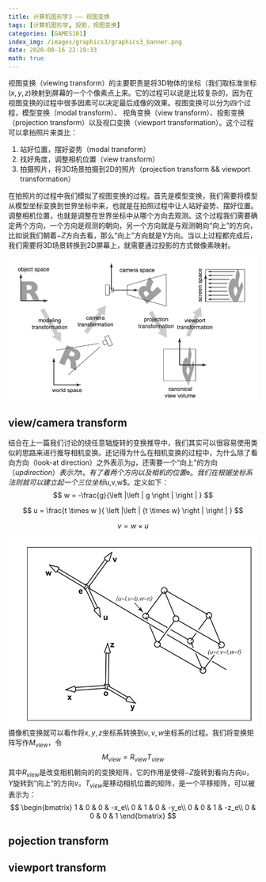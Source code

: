 ```yaml
---
title: 计算机图形学3 —— 视图变换
tags: [计算机图形学, 投影，视图变换]
categories: [GAMES101]
index_img: /images/graphics3/graphics3_banner.png
date: 2020-08-16 22:19:33
math: true
---
```

视图变换（viewing transform）的主要职责是将3D物体的坐标（我们取标准坐标$(x, y, z)$映射到屏幕的一个个像素点上来。它的过程可以说是比较复杂的，因为在视图变换的过程中很多因素可以决定最后成像的效果。视图变换可以分为四个过程，模型变换（modal transform）、 视角变换（view transform）、投影变换（projection transform）以及视口变换（viewport transformation）。这个过程可以拿拍照片来类比：
1. 站好位置，摆好姿势（modal transform）
2. 找好角度，调整相机位置（view transform）
3. 拍摄照片，将3D场景拍摄到2D的照片（projection transform && viewport transformation）

在拍照片的过程中我们模拟了视图变换的过程。首先是模型变换，我们需要将模型从模型坐标变换到世界坐标中来，也就是在拍照过程中让人站好姿势、摆好位置。调整相机位置，也就是调整在世界坐标中从哪个方向去观测。这个过程我们需要确定两个方向，一个方向是观测的朝向，另一个方向就是与观测朝向“向上”的方向，比如说我们朝着$-Z$方向去看，那么“向上”方向就是$Y$方向。当以上过程都完成后，我们需要将3D场景转换到2D屏幕上，就需要通过投影的方式做像素映射。

![](/images/graphics3/graphics3_transformation.png)

## view/camera transform
结合在上一篇我们讨论的绕任意轴旋转的变换推导中，我们其实可以很容易使用类似的思路来进行推导相机变换。还记得为什么在相机变换的过程中，为什么除了看向方向（look-at direction）之外表示为$g$，还需要一个“向上”的方向$（up direction）表示为$t$，有了着两个方向以及相机的位置$e$。
我们在根据坐标系法则就可以建立起一个三位坐标$u,v,w$。定义如下：
$$
w =  -\frac{g}{\left |\left | g \right |   \right | } 
$$

$$
u = \frac{t \times w }{ \left |\left | {t \times w} \right |   \right |  }  
$$

$$
v = w \times u
$$
![](/images/graphics3/graphics3_camera.png)
摄像机变换就可以看作将$x,y,z$坐标系转换到$u,v,w$坐标系的过程。我们将变换矩阵写作$M_{view}$，令
$$
M_{view} = R_{view}T_{view}
$$
其中$R_{view}$是改变相机朝向的的变换矩阵，它的作用是使得$-Z$旋转到看向方向$u$，$Y$旋转到“向上“的方向$v$。$T_{view}$是移动相机位置的矩阵，是一个平移矩阵，可以被表示为：
$$
\begin{bmatrix}
1 & 0 & 0 & -x_e\\
0 & 1 & 0 & -y_e\\
0 & 0 & 1 & -z_e\\
0 & 0 & 0 & 1
\end{bmatrix}
$$
## pojection transform

## viewport transform
